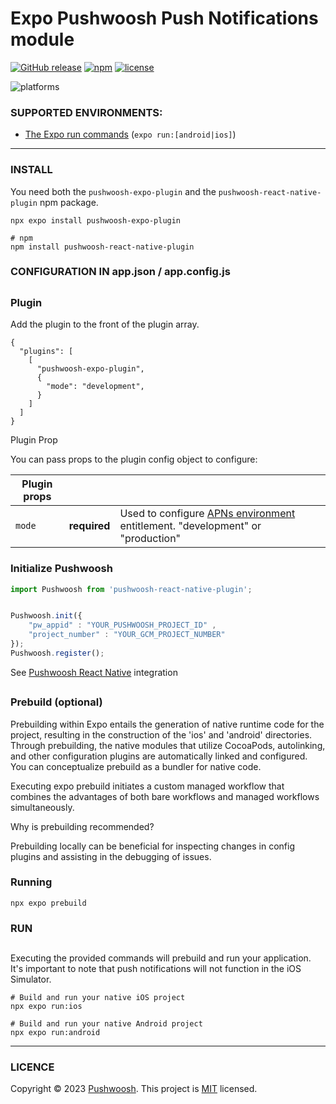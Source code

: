 Expo Pushwoosh Push Notifications module
===================================================

[![GitHub release](https://img.shields.io/github/release/Pushwoosh/pushwoosh-expo-plugin.svg?style=flat-square)](https://github.com/Pushwoosh/pushwoosh-expo-plugin/releases)
[![npm](https://img.shields.io/npm/v/pushwoosh-expo-plugin.svg)]()
[![license](https://img.shields.io/npm/l/pushwoosh-expo-plugin.svg)]()

![platforms](https://img.shields.io/badge/platforms-Android%20%7C%20iOS-yellowgreen.svg)

### SUPPORTED ENVIRONMENTS:

* [The Expo run commands](https://docs.expo.dev/workflow/customizing/) (`expo run:[android|ios]`)

---

### INSTALL

You need both the `pushwoosh-expo-plugin` and the `pushwoosh-react-native-plugin` npm package.

```
npx expo install pushwoosh-expo-plugin

# npm
npm install pushwoosh-react-native-plugin

```

### CONFIGURATION IN app.json / app.config.js
##
### Plugin

Add the plugin to the front of the plugin array.

```
{
  "plugins": [
    [
      "pushwoosh-expo-plugin",
      {
        "mode": "development",
      }
    ]
  ]
}

```

Plugin Prop

You can pass props to the plugin config object to configure:

| Plugin props |              |                                                                               |
|--------------|--------------|-------------------------------------------------------------------------------|
| `mode`       | **required** | Used to configure [APNs environment](https://developer.apple.com/documentation/bundleresources/entitlements/aps-environment) entitlement. "development" or "production" |


### Initialize Pushwoosh

```javascript
import Pushwoosh from 'pushwoosh-react-native-plugin';

```

```javascript

Pushwoosh.init({ 
    "pw_appid" : "YOUR_PUSHWOOSH_PROJECT_ID" , 
    "project_number" : "YOUR_GCM_PROJECT_NUMBER" 
});
Pushwoosh.register();

```

See [Pushwoosh React Native](https://docs.pushwoosh.com/platform-docs/pushwoosh-sdk/cross-platform-frameworks/react-native/integrating-react-native-plugin) integration

##
### Prebuild (optional)

Prebuilding within Expo entails the generation of native runtime code for the project, resulting in the construction of the 'ios' and 'android' directories. Through prebuilding, the native modules that utilize CocoaPods, autolinking, and other configuration plugins are automatically linked and configured. You can conceptualize prebuild as a bundler for native code.

Executing expo prebuild initiates a custom managed workflow that combines the advantages of both bare workflows and managed workflows simultaneously.

Why is prebuilding recommended?

Prebuilding locally can be beneficial for inspecting changes in config plugins and assisting in the debugging of issues.

### Running

```
npx expo prebuild
```

### RUN
##
Executing the provided commands will prebuild and run your application. It's important to note that push notifications will not function in the iOS Simulator.

```
# Build and run your native iOS project
npx expo run:ios

# Build and run your native Android project
npx expo run:android

```
---

### LICENCE

Copyright © 2023 [Pushwoosh](https://github.com/Pushwoosh).
This project is [MIT](https://github.com/Pushwoosh/pushwoosh-expo-plugin/blob/main/LICENSE) licensed.
